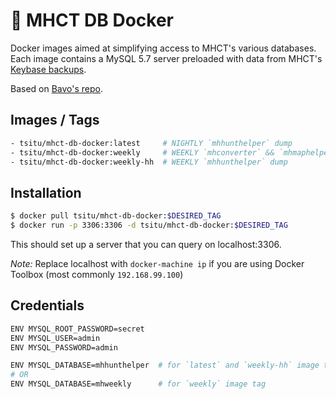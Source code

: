 # :whale: MHCT DB Docker

Docker images aimed at simplifying access to MHCT's various databases. Each image contains a MySQL 5.7 server preloaded with data from MHCT's [Keybase backups](https://keybase.pub/devjacksmith/mh_backups/).

Based on [Bavo's repo](https://github.com/bavovanachte/jacks-tools-docker).

## Images / Tags
```bash
- tsitu/mhct-db-docker:latest     # NIGHTLY `mhhunthelper` dump
- tsitu/mhct-db-docker:weekly     # WEEKLY `mhconverter` && `mhmaphelper` && `mhmapspotter` dumps
- tsitu/mhct-db-docker:weekly-hh  # WEEKLY `mhhunthelper` dump
```

## Installation

```bash
$ docker pull tsitu/mhct-db-docker:$DESIRED_TAG
$ docker run -p 3306:3306 -d tsitu/mhct-db-docker:$DESIRED_TAG
```

This should set up a server that you can query on localhost:3306.

*Note:* Replace localhost with `docker-machine ip` if you are using Docker Toolbox (most commonly `192.168.99.100`)

## Credentials

```bash
ENV MYSQL_ROOT_PASSWORD=secret
ENV MYSQL_USER=admin
ENV MYSQL_PASSWORD=admin

ENV MYSQL_DATABASE=mhhunthelper  # for `latest` and `weekly-hh` image tags
# OR
ENV MYSQL_DATABASE=mhweekly      # for `weekly` image tag
```
